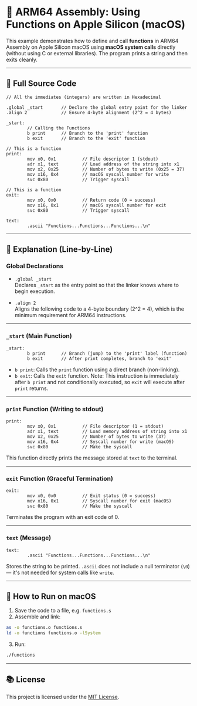 # 🧠 ARM64 Assembly: Using Functions on Apple Silicon (macOS)

This example demonstrates how to define and call **functions** in ARM64 Assembly on Apple Silicon macOS using **macOS system calls** directly (without using C or external libraries). The program prints a string and then exits cleanly.

---

## 📄 Full Source Code

```assembly
// All the immediates (integers) are written in Hexadecimal

.global _start       // Declare the global entry point for the linker
.align 2             // Ensure 4-byte alignment (2^2 = 4 bytes)

_start:
        // Calling the Functions
        b print      // Branch to the 'print' function
        b exit       // Branch to the 'exit' function

// This is a function
print:
        mov x0, 0x1          // File descriptor 1 (stdout)
        adr x1, text         // Load address of the string into x1
        mov x2, 0x25         // Number of bytes to write (0x25 = 37)
        mov x16, 0x4         // macOS syscall number for write
        svc 0x80             // Trigger syscall

// This is a function
exit:
        mov x0, 0x0          // Return code (0 = success)
        mov x16, 0x1         // macOS syscall number for exit
        svc 0x80             // Trigger syscall

text:
        .ascii "Functions...Functions...Functions...\n"
```

---

## 🧠 Explanation (Line-by-Line)

### Global Declarations

- `.global _start`  
  Declares `_start` as the entry point so that the linker knows where to begin execution.

- `.align 2`  
  Aligns the following code to a 4-byte boundary (2^2 = 4), which is the minimum requirement for ARM64 instructions.

---

### `_start` (Main Function)

```assembly
_start:
        b print      // Branch (jump) to the 'print' label (function)
        b exit       // After print completes, branch to 'exit'
```

- `b print`: Calls the `print` function using a direct branch (non-linking).
- `b exit`: Calls the `exit` function. Note: This instruction is immediately after `b print` and not conditionally executed, so `exit` will execute after `print` returns.

---

### `print` Function (Writing to stdout)

```assembly
print:
        mov x0, 0x1          // File descriptor (1 = stdout)
        adr x1, text         // Load memory address of string into x1
        mov x2, 0x25         // Number of bytes to write (37)
        mov x16, 0x4         // Syscall number for write (macOS)
        svc 0x80             // Make the syscall
```

This function directly prints the message stored at `text` to the terminal.

---

### `exit` Function (Graceful Termination)

```assembly
exit:
        mov x0, 0x0          // Exit status (0 = success)
        mov x16, 0x1         // Syscall number for exit (macOS)
        svc 0x80             // Make the syscall
```

Terminates the program with an exit code of 0.

---

### `text` (Message)

```assembly
text:
        .ascii "Functions...Functions...Functions...\n"
```

Stores the string to be printed. `.ascii` does not include a null terminator (`\0`) — it's not needed for system calls like `write`.

---

## 🚀 How to Run on macOS

1. Save the code to a file, e.g. `functions.s`
2. Assemble and link:

```bash
as -o functions.o functions.s
ld -o functions functions.o -lSystem
```

3. Run:

```bash
./functions
```

---

## 📚 License

This project is licensed under the [MIT License](LICENSE).
